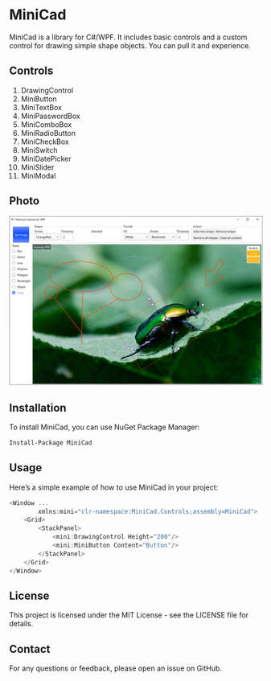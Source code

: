 # MiniCad

MiniCad is a library for C#/WPF. It includes basic controls and a custom control for drawing simple shape objects. You can pull it and experience.

## Controls

1. DrawingControl
2. MiniButton
3. MiniTextBox
4. MiniPasswordBox
5. MiniComboBox
6. MiniRadioButton
7. MiniCheckBox
8. MiniSwitch
9. MiniDatePicker
10. MiniSlider
11. MiniModal

## Photo

![image](https://raw.githubusercontent.com/BrianTracy69/MiniCad/refs/heads/main/MiniCad.PNG)

## Installation

To install MiniCad, you can use NuGet Package Manager:

```sh
Install-Package MiniCad
```

## Usage

Here’s a simple example of how to use MiniCad in your project:

```cs
<Window ...
        xmlns:mini="clr-namespace:MiniCad.Controls;assembly=MiniCad">
    <Grid>
        <StackPanel>
            <mini:DrawingControl Height="200"/>
            <mini:MiniButton Content="Button"/>
        </StackPanel>
    </Grid>
</Window>
```

## License

This project is licensed under the MIT License - see the LICENSE file for details.

## Contact

For any questions or feedback, please open an issue on GitHub.

